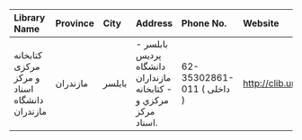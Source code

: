 | Library Name                                 | Province   | City   | Address                                                                | Phone No.                  | Website               |
|:---------------------------------------------|:-----------|:-------|:-----------------------------------------------------------------------|:---------------------------|:----------------------|
| كتابخانه مركزی و مركز اسناد دانشگاه مازندران | مازندران   | بابلسر | بابلسر - پرديس دانشگاه مازنداران - كتابخانه مركزي و مركز اسناد.        | 62-35302861-011 ( داخلی  ) | http://clib.umz.ac.ir |